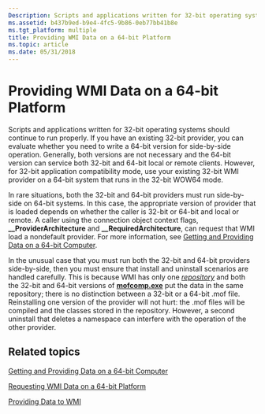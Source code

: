 ```yaml
---
Description: Scripts and applications written for 32-bit operating systems should continue to run properly.
ms.assetid: b437b9ed-b9e4-4fc5-9b86-0eb77bb41b8e
ms.tgt_platform: multiple
title: Providing WMI Data on a 64-bit Platform
ms.topic: article
ms.date: 05/31/2018
---
```


# Providing WMI Data on a 64-bit Platform

Scripts and applications written for 32-bit operating systems should continue to run properly. If you have an existing 32-bit provider, you can evaluate whether you need to write a 64-bit version for side-by-side operation. Generally, both versions are not necessary and the 64-bit version can service both 32-bit and 64-bit local or remote clients. However, for 32-bit application compatibility mode, use your existing 32-bit WMI provider on a 64-bit system that runs in the 32-bit WOW64 mode.

In rare situations, both the 32-bit and 64-bit providers must run side-by-side on 64-bit systems. In this case, the appropriate version of provider that is loaded depends on whether the caller is 32-bit or 64-bit and local or remote. A caller using the connection object context flags, **\_\_ProviderArchitecture** and **\_\_RequiredArchitecture**, can request that WMI load a nondefault provider. For more information, see [Getting and Providing Data on a 64-bit Computer](getting-and-providing-data-on-a-64-bit-computer.md).

In the unusual case that you must run both the 32-bit and 64-bit providers side-by-side, then you must ensure that install and uninstall scenarios are handled carefully. This is because WMI has only one [*repository*](gloss-w.md) and both the 32-bit and 64-bit versions of [**mofcomp.exe**](mofcomp.md) put the data in the same repository; there is no distinction between a 32-bit or a 64-bit .mof file. Reinstalling one version of the provider will not hurt: the .mof files will be compiled and the classes stored in the repository. However, a second uninstall that deletes a namespace can interfere with the operation of the other provider.

## Related topics

<dl> <dt>

[Getting and Providing Data on a 64-bit Computer](getting-and-providing-data-on-a-64-bit-computer.md)
</dt> <dt>

[Requesting WMI Data on a 64-bit Platform](requesting-wmi-data-on-a-64-bit-platform.md)
</dt> <dt>

[Providing Data to WMI](providing-data-to-wmi.md)
</dt> </dl>

 

 



